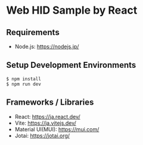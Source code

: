 # Web HID Sample by React

## Requirements

- Node.js: https://nodejs.jp/

## Setup Development Environments

```
$ npm install
$ npm run dev
```

## Frameworks / Libraries

- React: https://ja.react.dev/
- Vite: https://ja.vitejs.dev/
- Material UI(MUI): https://mui.com/
- Jotai: https://jotai.org/
